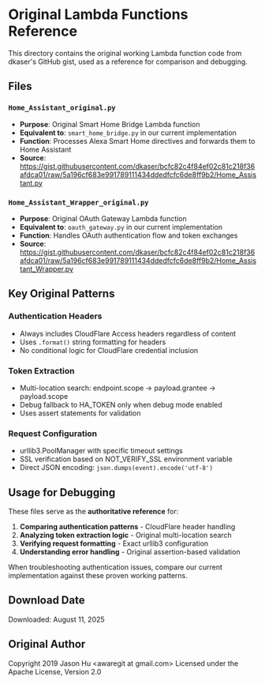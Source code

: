 # Original Lambda Functions Reference

This directory contains the original working Lambda function code from dkaser's GitHub gist, used as a reference for comparison and debugging.

## Files

### `Home_Assistant_original.py`

- **Purpose**: Original Smart Home Bridge Lambda function
- **Equivalent to**: `smart_home_bridge.py` in our current implementation
- **Function**: Processes Alexa Smart Home directives and forwards them to Home Assistant
- **Source**: <https://gist.githubusercontent.com/dkaser/bcfc82c4f84ef02c81c218f36afdca01/raw/5a196cf683e991789111434ddedfcfc6de8ff9b2/Home_Assistant.py>

### `Home_Assistant_Wrapper_original.py`

- **Purpose**: Original OAuth Gateway Lambda function
- **Equivalent to**: `oauth_gateway.py` in our current implementation
- **Function**: Handles OAuth authentication flow and token exchanges
- **Source**: <https://gist.githubusercontent.com/dkaser/bcfc82c4f84ef02c81c218f36afdca01/raw/5a196cf683e991789111434ddedfcfc6de8ff9b2/Home_Assistant_Wrapper.py>

## Key Original Patterns

### Authentication Headers

- Always includes CloudFlare Access headers regardless of content
- Uses `.format()` string formatting for headers
- No conditional logic for CloudFlare credential inclusion

### Token Extraction

- Multi-location search: endpoint.scope → payload.grantee → payload.scope
- Debug fallback to HA_TOKEN only when debug mode enabled
- Uses assert statements for validation

### Request Configuration

- urllib3.PoolManager with specific timeout settings
- SSL verification based on NOT_VERIFY_SSL environment variable
- Direct JSON encoding: `json.dumps(event).encode('utf-8')`

## Usage for Debugging

These files serve as the **authoritative reference** for:

1. **Comparing authentication patterns** - CloudFlare header handling
2. **Analyzing token extraction logic** - Original multi-location search
3. **Verifying request formatting** - Exact urllib3 configuration
4. **Understanding error handling** - Original assertion-based validation

When troubleshooting authentication issues, compare our current implementation against these proven working patterns.

## Download Date

Downloaded: August 11, 2025

## Original Author

Copyright 2019 Jason Hu &lt;awaregit at gmail.com&gt;
Licensed under the Apache License, Version 2.0
